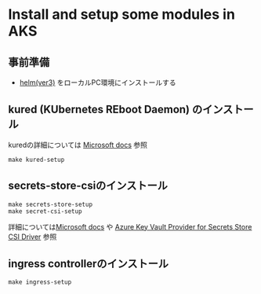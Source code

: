 # Install and setup some modules in AKS

## 事前準備

- [helm(ver3)](https://helm.sh/docs/intro/install/) をローカルPC環境にインストールする


## kured (KUbernetes REboot Daemon) のインストール

kuredの詳細については [Microsoft docs](https://docs.microsoft.com/ja-jp/azure/aks/node-updates-kured) 参照

```
make kured-setup
```

## secrets-store-csiのインストール

```
make secrets-store-setup
make secret-csi-setup
```

詳細については[Microsoft docs](https://docs.microsoft.com/ja-jp/azure/key-vault/general/key-vault-integrate-kubernetes) や [Azure Key Vault Provider for Secrets Store CSI Driver](https://github.com/Azure/secrets-store-csi-driver-provider-azure) 参照

## ingress controllerのインストール

```
make ingress-setup
```
